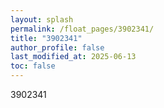 ```yaml
---
layout: splash
permalink: /float_pages/3902341/
title: "3902341"
author_profile: false
last_modified_at: 2025-06-13
toc: false
---
```

 
3902341
